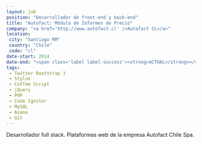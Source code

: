 ```yaml
---
layout: job
position: "Desarrollador de front-end y back-end"
title: "Autofact: Módulo de Informes de Precio"
company: "<a href='http://www.autofact.cl' />Autofact CL</a>"
location:
 city: "Santiago RM"
 country: "Chile"
 code: "cl"
date-start: 2014
date-end: "<span class='label label-success'><strong>ACTUAL</strong></span>"
tags:
 - Twitter Bootstrap 3
 - Stylus
 - Coffee Script
 - jQuery
 - PHP
 - Code Igniter
 - MySQL
 - Asana
 - Git
---
```


Desarrollador full stack. Plataformas web de la empresa Autofact Chile Spa.
